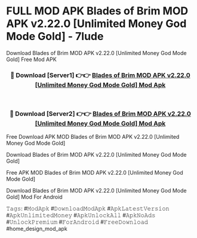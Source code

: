 # FULL MOD APK Blades of Brim MOD APK v2.22.0 [Unlimited Money God Mode Gold] - 7lude
Download Blades of Brim MOD APK v2.22.0 [Unlimited Money God Mode Gold] Free Mod APK

<div align="center">
<h3>🔴 Download [Server1] 👉👉 <a href="https://apk-comot.site?title=Blades_of_Brim_MOD_APK_v2.22.0_[Unlimited_Money_God_Mode_Gold]">Blades of Brim MOD APK v2.22.0 [Unlimited Money God Mode Gold] Mod Apk</a></h3><br>

<h3>🔴 Download [Server2] 👉👉 <a href="https://apk-comot.site?title=Blades_of_Brim_MOD_APK_v2.22.0_[Unlimited_Money_God_Mode_Gold]">Blades of Brim MOD APK v2.22.0 [Unlimited Money God Mode Gold] Mod Apk</a></h3>
</div>


Free Download APK MOD Blades of Brim MOD APK v2.22.0 [Unlimited Money God Mode Gold]

Download Blades of Brim MOD APK v2.22.0 [Unlimited Money God Mode Gold] 

Free APK MOD Blades of Brim MOD APK v2.22.0 [Unlimited Money God Mode Gold] 

Download Blades of Brim MOD APK v2.22.0 [Unlimited Money God Mode Gold] Mod For Android

𝚃𝚊𝚐𝚜: #𝙼𝚘𝚍𝙰𝚙𝚔 #𝙳𝚘𝚠𝚗𝚕𝚘𝚊𝚍𝙼𝚘𝚍𝙰𝚙𝚔 #𝙰𝚙𝚔𝙻𝚊𝚝𝚎𝚜𝚝𝚅𝚎𝚛𝚜𝚒𝚘𝚗 #𝙰𝚙𝚔𝚄𝚗𝚕𝚒𝚖𝚒𝚝𝚎𝚍𝙼𝚘𝚗𝚎𝚢 #𝙰𝚙𝚔𝚄𝚗𝚕𝚘𝚌𝚔𝙰𝚕𝚕 #𝙰𝚙𝚔𝙽𝚘𝙰𝚍𝚜 #𝚄𝚗𝚕𝚘𝚌𝚔𝙿𝚛𝚎𝚖𝚒𝚞𝚖 #𝙵𝚘𝚛𝙰𝚗𝚍𝚛𝚘𝚒𝚍 #𝙵𝚛𝚎𝚎𝙳𝚘𝚠𝚗𝚕𝚘𝚊𝚍 #home_design_mod_apk